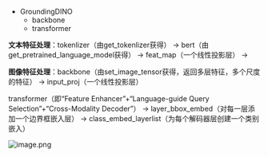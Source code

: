 * GroundingDINO
	* backbone
	* transformer

**文本特征处理**：tokenlizer（由get_tokenlizer获得） -> bert（由get_pretrained_language_model获得） -> feat_map（一个线性投影层） -> 

**图像特征处理**：backbone（由set_image_tensor获得，返回多层特征，多个尺度的特征） -> input_proj（一个线性投影层）

transformer（即“Feature Enhancer”+“Language-guide Query Selection”+“Cross-Modality Decoder”） -> layer_bbox_embed（对每一层添加一个边界框嵌入层） -> class_embed_layerlist（为每个解码器层创建一个类别嵌入）




![image.png](https://youki-1330066034.cos.ap-guangzhou.myqcloud.com/machine-learning/202508011635299.png)
